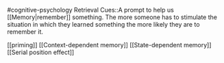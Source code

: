 #cognitive-psychology 
Retrieval Cues::A prompt to help us [[Memory|remember]] something. The more someone has to stimulate the situation in which they learned something the more likely they are to remember it.
<!--SR:!2024-04-18,8,250-->


[[priming]]
[[Context-dependent memory]]
[[State-dependent memory]]
[[Serial position effect]]
